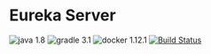 # Eureka Server
![java 1.8](https://img.shields.io/badge/java-1.8-green.svg)
![gradle 3.1](https://img.shields.io/badge/gradle-3.1-green.svg)
![docker 1.12.1](https://img.shields.io/badge/docker-1.12.1-green.svg)
[![Build Status](http://ci.leeln.com/buildStatus/icon?job=leeln/eureka-server/master)](http://ci.leeln.com/job/leeln/job/eureka-server/job/master/)